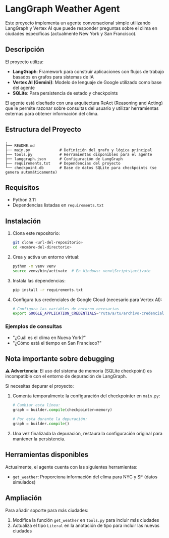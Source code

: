 # LangGraph Weather Agent

Este proyecto implementa un agente conversacional simple utilizando LangGraph y Vertex AI que puede responder preguntas sobre el clima en ciudades específicas (actualmente New York y San Francisco).

## Descripción

El proyecto utiliza:
- **LangGraph**: Framework para construir aplicaciones con flujos de trabajo basados en grafos para sistemas de IA
- **Vertex AI (Gemini)**: Modelo de lenguaje de Google utilizado como base del agente
- **SQLite**: Para persistencia de estado y checkpoints

El agente está diseñado con una arquitectura ReAct (Reasoning and Acting) que le permite razonar sobre consultas del usuario y utilizar herramientas externas para obtener información del clima.

## Estructura del Proyecto

```
.
├── README.md
├── main.py             # Definición del grafo y lógica principal
├── tools.py            # Herramientas disponibles para el agente
├── langgraph.json      # Configuración de LangGraph
├── requirements.txt    # Dependencias del proyecto
└── checkpoint.db       # Base de datos SQLite para checkpoints (se genera automáticamente)
```

## Requisitos

- Python 3.11
- Dependencias listadas en `requirements.txt`

## Instalación

1. Clona este repositorio:
   ```bash
   git clone <url-del-repositorio>
   cd <nombre-del-directorio>
   ```

2. Crea y activa un entorno virtual:
   ```bash
   python -m venv venv
   source venv/bin/activate  # En Windows: venv\Scripts\activate
   ```

3. Instala las dependencias:
   ```bash
   pip install -r requirements.txt
   ```

4. Configura tus credenciales de Google Cloud (necesario para Vertex AI):
   ```bash
   # Configura las variables de entorno necesarias
   export GOOGLE_APPLICATION_CREDENTIALS="ruta/a/tu/archivo-credenciales.json"
   ```

### Ejemplos de consultas

- "¿Cuál es el clima en Nueva York?"
- "¿Cómo está el tiempo en San Francisco?"

## Nota importante sobre debugging

**⚠️ Advertencia**: El uso del sistema de memoria (SQLite checkpoint) es incompatible con el entorno de depuración de LangGraph. 

Si necesitas depurar el proyecto:

1. Comenta temporalmente la configuración del checkpointer en `main.py`:
   ```python
   # Cambiar esta línea:
   graph = builder.compile(checkpointer=memory)
   
   # Por esta durante la depuración:
   graph = builder.compile()
   ```

2. Una vez finalizada la depuración, restaura la configuración original para mantener la persistencia.

## Herramientas disponibles

Actualmente, el agente cuenta con las siguientes herramientas:

- `get_weather`: Proporciona información del clima para NYC y SF (datos simulados)

## Ampliación

Para añadir soporte para más ciudades:
1. Modifica la función `get_weather` en `tools.py` para incluir más ciudades
2. Actualiza el tipo `Literal` en la anotación de tipo para incluir las nuevas ciudades
